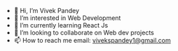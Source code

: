- 👋 Hi, I’m Vivek Pandey
- 👀 I’m interested in Web Development
- 🌱 I’m currently learning React Js
- 💞️ I’m looking to collaborate on Web dev projects
- 📫 How to reach me email: vivekspandey1@gmail.com

<!---
Vivek-Pandey1/Vivek-Pandey1 is a ✨ special ✨ repository because its `README.md` (this file) appears on your GitHub profile.
You can click the Preview link to take a look at your changes.
--->
